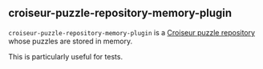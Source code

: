 <!--
SPDX-FileCopyrightText: 2023 Antoine Belvire
SPDX-License-Identifier: GPL-3.0-or-later
-->

## croiseur-puzzle-repository-memory-plugin

`croiseur-puzzle-repository-memory-plugin` is
a [Croiseur puzzle repository](../../croiseur-spi/croiseur-spi-puzzle-repository) whose puzzles are
stored in memory.

This is particularly useful for tests.
